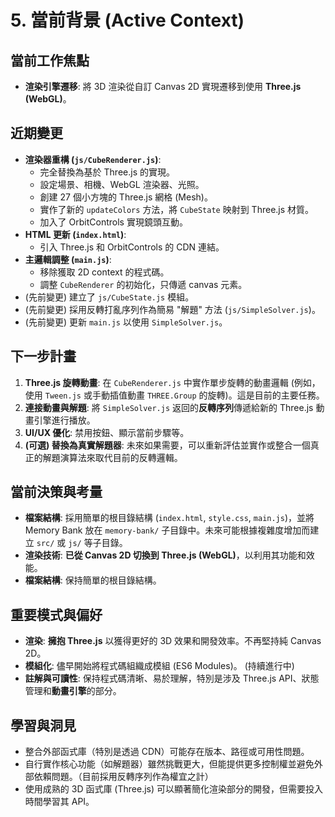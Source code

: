 # 5. 當前背景 (Active Context)

## 當前工作焦點

*   **渲染引擎遷移**: 將 3D 渲染從自訂 Canvas 2D 實現遷移到使用 **Three.js (WebGL)**。

## 近期變更

*   **渲染器重構 (`js/CubeRenderer.js`)**:
    *   完全替換為基於 Three.js 的實現。
    *   設定場景、相機、WebGL 渲染器、光照。
    *   創建 27 個小方塊的 Three.js 網格 (Mesh)。
    *   實作了新的 `updateColors` 方法，將 `CubeState` 映射到 Three.js 材質。
    *   加入了 OrbitControls 實現鏡頭互動。
*   **HTML 更新 (`index.html`)**:
    *   引入 Three.js 和 OrbitControls 的 CDN 連結。
*   **主邏輯調整 (`main.js`)**:
    *   移除獲取 2D context 的程式碼。
    *   調整 `CubeRenderer` 的初始化，只傳遞 canvas 元素。
*   (先前變更) 建立了 `js/CubeState.js` 模組。
*   (先前變更) 採用反轉打亂序列作為簡易 "解題" 方法 (`js/SimpleSolver.js`)。
*   (先前變更) 更新 `main.js` 以使用 `SimpleSolver.js`。

## 下一步計畫

1.  **Three.js 旋轉動畫**: 在 `CubeRenderer.js` 中實作單步旋轉的動畫邏輯 (例如，使用 `Tween.js` 或手動插值動畫 `THREE.Group` 的旋轉)。這是目前的主要任務。
2.  **連接動畫與解題**: 將 `SimpleSolver.js` 返回的**反轉序列**傳遞給新的 Three.js 動畫引擎進行播放。
3.  **UI/UX 優化**: 禁用按鈕、顯示當前步驟等。
4.  **(可選) 替換為真實解題器**: 未來如果需要，可以重新評估並實作或整合一個真正的解題演算法來取代目前的反轉邏輯。

## 當前決策與考量

*   **檔案結構**: 採用簡單的根目錄結構 (`index.html`, `style.css`, `main.js`)，並將 Memory Bank 放在 `memory-bank/` 子目錄中。未來可能根據複雜度增加而建立 `src/` 或 `js/` 等子目錄。
*   **渲染技術**: **已從 Canvas 2D 切換到 Three.js (WebGL)**，以利用其功能和效能。
*   **檔案結構**: 保持簡單的根目錄結構。

## 重要模式與偏好

*   **渲染**: **擁抱 Three.js** 以獲得更好的 3D 效果和開發效率。不再堅持純 Canvas 2D。
*   **模組化**: 儘早開始將程式碼組織成模組 (ES6 Modules)。 (持續進行中)
*   **註解與可讀性**: 保持程式碼清晰、易於理解，特別是涉及 Three.js API、狀態管理和**動畫引擎**的部分。

## 學習與洞見

*   整合外部函式庫（特別是透過 CDN）可能存在版本、路徑或可用性問題。
*   自行實作核心功能（如解題器）雖然挑戰更大，但能提供更多控制權並避免外部依賴問題。（目前採用反轉序列作為權宜之計）
*   使用成熟的 3D 函式庫 (Three.js) 可以顯著簡化渲染部分的開發，但需要投入時間學習其 API。
